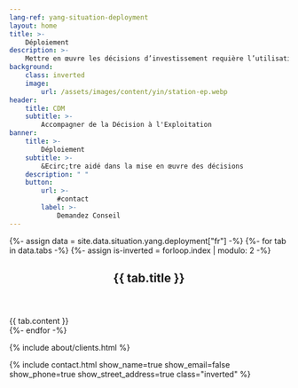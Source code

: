 ```yaml
---
lang-ref: yang-situation-deployment
layout: home
title: >-
    Déploiement
description: >-
    Mettre en œuvre les décisions d’investissement requière l’utilisation des méthodes de management de projet pour en assurer le suivi, la maîtrise des modifications et la correction des éventuels écarts afin d’atteindre les objectifs du Cahier des Charges.
background:
    class: inverted
    image:
        url: /assets/images/content/yin/station-ep.webp
header:
    title: CDM
    subtitle: >-
        Accompagner de la Décision à l'Exploitation
banner:
    title: >-
        Déploiement
    subtitle: >-
        &Ecirc;tre aidé dans la mise en œuvre des décisions
    description: " "
    button:
        url: >-
            #contact
        label: >-
            Demandez Conseil
---
```


{%- assign data = site.data.situation.yang.deployment["fr"] -%}
{%- for tab in data.tabs -%}
{%- assign is-inverted = forloop.index | modulo: 2 -%}
<section id="{{ tab.id }}" {% if is-inverted == 0 %}class="inverted"{% endif %}>
    <header class="major">
        <h2>{{ tab.title }}</h2>
    </header>
    {{ tab.content }}
</section>
{%- endfor -%}

{% include about/clients.html %}

{% include contact.html show_name=true show_email=false show_phone=true show_street_address=true class="inverted" %}
